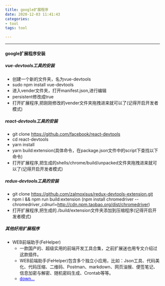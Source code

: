 ```yaml
---
title: google扩展程序
date: 2020-12-03 11:41:43
categories:
- tool
tags: tool

---
```

---

#### google扩展程序安装
##### vue-devtools工具的安装
  * 创建一个新的文件夹，名为vue-devtools
  * sudo npm install vue-devtools
  * 进入vender文件夹，打开manifest.json,进行编辑
  * persistent修改成true
  * 打开扩展程序,把刚刚修改的vender文件夹拖拽进来就可以了(记得开启开发者模式)

##### react-devtools工具的安装
* git clone https://github.com/facebook/react-devtools
* cd react-devtools
* yarn install
* yarn build:extension(具体命令，在package.json文件中的script下查找以下命令)
* 打开扩展程序,把生成的shells/chrome/build/unpacked文件夹拖拽进来就可以了(记得开启开发者模式)

##### redux-devtools工具的安装
* git clone https://github.com/zalmoxisus/redux-devtools-extension.git
* npm i && npm run build:extension (npm install chromedriver --chromedriver_cdnurl=http://cdn.npm.taobao.org/dist/chromedriver)
* 打开扩展程序,把生成的./build/extension文件夹添加到压缩程序(记得开启开发者模式)

##### 其他好用扩展程序
* WEB前端助手(FeHelper)
  * 一款国产的、超级实用的前端开发工具合集，之前扩展迷也用专文介绍过这款插件。
  * WEB前端助手(FeHelper)包含多个独立小应用，比如：Json工具、代码美化、代码压缩、二维码、Postman、markdown、网页油猴、便签笔记、信息加密与解密、随机密码生成、Crontab等等。
  * <a href="https://www.extfans.com/web-development/pkgccpejnmalmdinmhkkfafefagiiiad/" style="color: blue;">down...</a>
